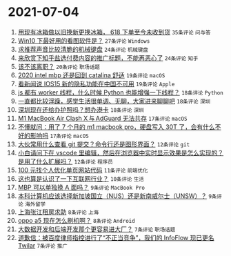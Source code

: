 # 2021-07-04

1. [用现有冰箱做以旧换新更换冰箱， 618 下单至今未收到货](https://www.v2ex.com/t/787399) `35条评论` `问与答`
1. [Win10 下最好用的看图软件是？](https://www.v2ex.com/t/787453) `27条评论` `Windows`
1. [求推荐声音比较清脆的机械键盘](https://www.v2ex.com/t/787400) `24条评论` `机械键盘`
1. [来欣赏下知乎盐选付费内容的推广标题，不能再恶心了](https://www.v2ex.com/t/787416) `24条评论` `知乎`
1. [该不该离职？](https://www.v2ex.com/t/787457) `20条评论` `职场话题`
1. [2020 intel mbp 还是回到 catalina 舒适](https://www.v2ex.com/t/787412) `19条评论` `macOS`
1. [看新闻说 IOS15 新的隐私功能在中国不可用](https://www.v2ex.com/t/787429) `19条评论` `Apple`
1. [js 都有 worker 线程，什么时候 Python 也能增强一下线程？](https://www.v2ex.com/t/787433) `18条评论` `Python`
1. [一直都比较浮躁，感觉生活很单调、无聊，大家进来聊聊吧](https://www.v2ex.com/t/787428) `18条评论` `深圳`
1. [深圳现在还给办护照吗？想办港卡](https://www.v2ex.com/t/787401) `18条评论` `深圳`
1. [M1 MacBook Air Clash X 与 AdGuard 无法共存](https://www.v2ex.com/t/787455) `17条评论` `macOS`
1. [不懂就问：用了 7 个月的 m1 macbook pro，硬盘写入 30T 了，会有什么不好的影响吗](https://www.v2ex.com/t/787430) `17条评论` `macOS`
1. [大伙常用什么查看 git 提交？命令行还是图形界面？](https://www.v2ex.com/t/787434) `12条评论` `git`
1. [小白请问下在 vscode 里编辑，然后在浏览器中实时显示效果是怎么实现的？是用了什么扩展吗？](https://www.v2ex.com/t/787426) `12条评论` `程序员`
1. [100 元找个人优化单页网站代码](https://www.v2ex.com/t/787431) `11条评论` `前端优化`
1. [这也算是认识了一下互联网行业？](https://www.v2ex.com/t/787452) `10条评论` `生活`
1. [MBP 可以单独换 A 面吗？](https://www.v2ex.com/t/787424) `9条评论` `MacBook Pro`
1. [本科计算机应该选择新加坡国立（NUS）还是新南威尔士（UNSW）？](https://www.v2ex.com/t/787402) `9条评论` `海外留学`
1. [上海张江租房求助](https://www.v2ex.com/t/787462) `8条评论` `上海`
1. [oppo a5 现在怎么刷机啊？](https://www.v2ex.com/t/787458) `8条评论` `Android`
1. [大数据开发和后端开发那个更容易进大厂？](https://www.v2ex.com/t/787435) `7条评论` `职场话题`
1. [道歉信：被百度律师指控进行了“不正当竞争”，我们的 InfoFlow 现已更名 Twilar](https://www.v2ex.com/t/787405) `7条评论` `推广`
